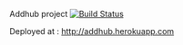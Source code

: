 Addhub project
[![Build Status](https://travis-ci.org/addhub/play.svg?branch=master)](https://travis-ci.org/addhub/play)

Deployed at : http://addhub.herokuapp.com
